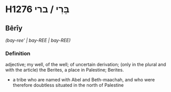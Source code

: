 # H1276 בֵּרִי / ברי

## Bêrîy

_(bay-ree' | bay-REE | bay-REE)_

### Definition

adjective; my well, of the well; of uncertain derivation; (only in the plural and with the article) the Berites, a place in Palestine; Berites.

- a tribe who are named with Abel and Beth-maachah, and who were therefore doubtless situated in the north of Palestine
